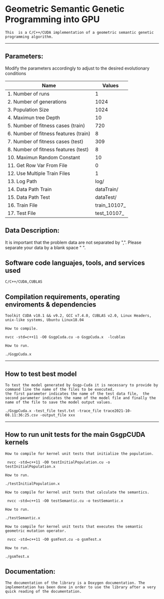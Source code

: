 # Geometric Semantic Genetic Programming into GPU
```
This  is a C/C++/CUDA implementation of a geometric semantic genetic programming algorithm.
```
***
## Parameters:  

Modify the parameters accordingly to adjust to the desired evolutionary conditions

| Name     								| Values   |
| -------- 								| -------- |
|1.  Number of runs						| 1
|2.  Number of generations				| 1024
|3.  Population Size					| 1024
|4.  Maximun tree Depth					| 10
|5.  Number of fitness cases (train)	| 720
|6.  Number of fitness features (train)	| 8
|7.  Number of fitness cases (test)		| 309
|8.  Number of fitness features (test)	| 8
|10. Maximun Random Constant			| 10
|11. Get Row Var From File              | 0
|12. Use Multiple Train Files           | 1
|13. Log Path                           | log/
|14. Data Path Train                    | dataTrain/
|15. Data Path Test                     | dataTest/
|16. Train File                         | train_10107_
|17. Test File                          | test_10107_

## Data Description:  
It is important that the problem data are not separated by ",". Please separate your data by a blank space " ".

## Software code languajes, tools, and services used
```
C/C++/CUDA,CUBLAS
```
## Compilation requirements, operating enviroments & dependencies 
```
Toolkit CUDA v10.1 && v9.2, GCC v7.4.0, CUBLAS v2.0, Linux Headers, unix-like systems, Ubuntu Linux18.04

How to compile.

nvcc -std=c++11 -O0 GsgpCuda.cu -o GsgpCuda.x  -lcublas

How to run.

./GsgpCuda.x

```
***

## How to test best model
```
To test the model generated by Gsgp-Cuda it is necessary to provide by command line the name of the files to be executed, 
the first parameter indicates the name of the test data file,  the second parameter indicates the name of the model file and finally the name of the file to save the model output values.

./GsgpCuda.x -test_file test.txt -trace_file trace2021-10-08.11:36:25.csv -output_file xxx

```
***

## How to run unit tests for the main GsgpCUDA kernels
```
How to compile for kernel unit tests that initialize the population.

 nvcc -std=c++11 -O0 testInitialPopulation.cu -o testInitialPopulation.x

How to run.

./testInitialPopulation.x

How to compile for kernel unit tests that calculate the semantics.

 nvcc -std=c++11 -O0 testSemantic.cu -o testSemantic.x 

How to run.

./testSemantic.x 

How to compile for kernel unit tests that executes the semantic geometric mutation operator.

 nvcc -std=c++11 -O0 gsmTest.cu -o gsmTest.x

How to run.

./gsmTest.x
```
## Documentation:
```
The documentation of the library is a Doxygen documentation. The implementation has been done in order to use the library after a very quick reading of the documentation.
```